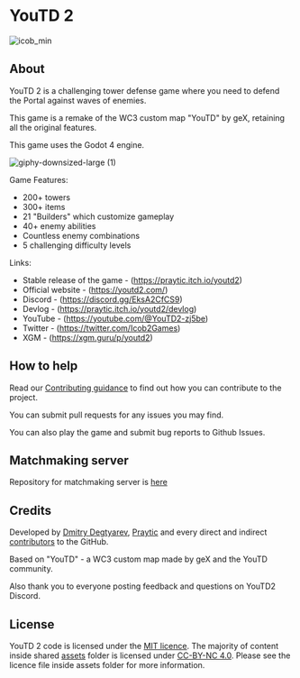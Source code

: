 # YouTD 2

![icob_min](https://user-images.githubusercontent.com/10060411/228678072-0ad070c8-1c62-4b1a-aaa2-d7e0ff4035e0.png)

## About
YouTD 2 is a challenging tower defense game where you need to defend the Portal against waves of enemies.

This game is a remake of the WC3 custom map "YouTD" by geX, retaining all the original features.

This game uses the Godot 4 engine.

![giphy-downsized-large (1)](https://github.com/Praytic/youtd2/assets/10060411/23a4ee6e-f7aa-404c-a3bf-9b8657457453)

Game Features:
* 200+ towers
* 300+ items
* 21 "Builders" which customize gameplay
* 40+ enemy abilities
* Countless enemy combinations
* 5 challenging difficulty levels


Links:
- Stable release of the game - (https://praytic.itch.io/youtd2)
- Official website - (https://youtd2.com/)
- Discord - (https://discord.gg/EksA2CfCS9)
- Devlog - (https://praytic.itch.io/youtd2/devlog)
- YouTube - (https://youtube.com/@YouTD2-zj5be)
- Twitter - (https://twitter.com/Icob2Games)
- XGM - (https://xgm.guru/p/youtd2)

## How to help
Read our [Contributing guidance](https://github.com/Praytic/youtd2/contribute) to find out how you can contribute to the project.

You can submit pull requests for any issues you may find.

You can also play the game and submit bug reports to Github Issues.

## Matchmaking server

Repository for matchmaking server is [here](https://github.com/Kvel2D/youtd2-server)

## Credits

Developed by [Dmitry Degtyarev](https://github.com/Kvel2D), [Praytic](https://github.com/Praytic) and every direct and indirect [contributors](https://github.com/Praytic/youtd2/graphs/contributors) to the GitHub.

Based on "YouTD" - a WC3 custom map made by geX and the YouTD community.

Also thank you to everyone posting feedback and questions on YouTD2 Discord.

## License

YouTD 2 code is licensed under the [MIT licence](https://github.com/Praytic/youtd2/tree/main?tab=MIT-1-ov-file#readme). The majority of content inside shared [assets](https://drive.google.com/drive/u/1/folders/1V9GN1uoX9-mu2J5IoWPaNJU2aC_ejGIA) folder is licensed under [CC-BY-NC 4.0](https://creativecommons.org/licenses/by-nc/4.0/legalcode). Please see the licence file inside assets folder for more information.
